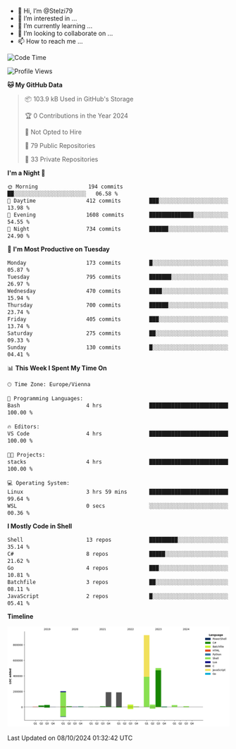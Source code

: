 - 👋 Hi, I’m @Stelzi79
- 👀 I’m interested in ...
- 🌱 I’m currently learning ...
- 💞️ I’m looking to collaborate on ...
- 📫 How to reach me ...

<!--START_SECTION:waka-->
![Code Time](http://img.shields.io/badge/Code%20Time-1%2C071%20hrs%2034%20mins-blue)

![Profile Views](http://img.shields.io/badge/Profile%20Views-0-blue)

**🐱 My GitHub Data** 

> 📦 103.9 kB Used in GitHub's Storage 
 > 
> 🏆 0 Contributions in the Year 2024
 > 
> 🚫 Not Opted to Hire
 > 
> 📜 79 Public Repositories 
 > 
> 🔑 33 Private Repositories 
 > 
**I'm a Night 🦉** 

```text
🌞 Morning                194 commits         ██░░░░░░░░░░░░░░░░░░░░░░░   06.58 % 
🌆 Daytime                412 commits         ███░░░░░░░░░░░░░░░░░░░░░░   13.98 % 
🌃 Evening                1608 commits        ██████████████░░░░░░░░░░░   54.55 % 
🌙 Night                  734 commits         ██████░░░░░░░░░░░░░░░░░░░   24.90 % 
```
📅 **I'm Most Productive on Tuesday** 

```text
Monday                   173 commits         █░░░░░░░░░░░░░░░░░░░░░░░░   05.87 % 
Tuesday                  795 commits         ███████░░░░░░░░░░░░░░░░░░   26.97 % 
Wednesday                470 commits         ████░░░░░░░░░░░░░░░░░░░░░   15.94 % 
Thursday                 700 commits         ██████░░░░░░░░░░░░░░░░░░░   23.74 % 
Friday                   405 commits         ███░░░░░░░░░░░░░░░░░░░░░░   13.74 % 
Saturday                 275 commits         ██░░░░░░░░░░░░░░░░░░░░░░░   09.33 % 
Sunday                   130 commits         █░░░░░░░░░░░░░░░░░░░░░░░░   04.41 % 
```


📊 **This Week I Spent My Time On** 

```text
🕑︎ Time Zone: Europe/Vienna

💬 Programming Languages: 
Bash                     4 hrs               █████████████████████████   100.00 % 

🔥 Editors: 
VS Code                  4 hrs               █████████████████████████   100.00 % 

🐱‍💻 Projects: 
stacks                   4 hrs               █████████████████████████   100.00 % 

💻 Operating System: 
Linux                    3 hrs 59 mins       █████████████████████████   99.64 % 
WSL                      0 secs              ░░░░░░░░░░░░░░░░░░░░░░░░░   00.36 % 
```

**I Mostly Code in Shell** 

```text
Shell                    13 repos            █████████░░░░░░░░░░░░░░░░   35.14 % 
C#                       8 repos             █████░░░░░░░░░░░░░░░░░░░░   21.62 % 
Go                       4 repos             ███░░░░░░░░░░░░░░░░░░░░░░   10.81 % 
Batchfile                3 repos             ██░░░░░░░░░░░░░░░░░░░░░░░   08.11 % 
JavaScript               2 repos             █░░░░░░░░░░░░░░░░░░░░░░░░   05.41 % 
```



**Timeline**

![Lines of Code chart](https://raw.githubusercontent.com/Stelzi79/Stelzi79/main/assets/bar_graph.png)


 Last Updated on 08/10/2024 01:32:42 UTC
<!--END_SECTION:waka-->

<!---
Stelzi79/Stelzi79 is a ✨ special ✨ repository because its `README.md` (this file) appears on your GitHub profile.
You can click the Preview link to take a look at your changes.
--->
